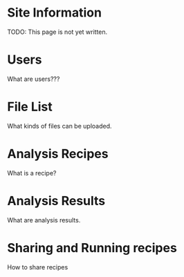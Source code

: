 
# Site Information

TODO: This page is not yet written.

# Users

What are users???

# File List
 
 What kinds of files can be uploaded.
 
# Analysis Recipes

What is a recipe?

# Analysis Results
  
What are analysis results.

# Sharing and Running recipes
  
How to share recipes
